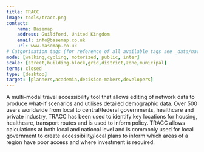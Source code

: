 ```yaml
---
title: TRACC  
image: tools/tracc.png
contact:
    name: Basemap
    address: Guildford, United Kingdom
    email: info@basemap.co.uk  
    url: www.basemap.co.uk  
# Catgorisation tags (for reference of all available tags see _data/navigation_tools.yml file):
mode: [walking,cycling, motorized, public, inter]
scale: [street,building-block,grid,district,zone,municipal]
terms: closed
type: [desktop]
target: [planners,academia,decision-makers,developers]
---
```


A multi-modal travel accessibility tool that allows editing of network data to produce what-if scenarios and utilises detailed demographic data. Over 500 users worldwide from local to central/federal governments, healthcare and private industry, TRACC has been used to identify key locations for housing, healthcare, transport routes and is used to inform policy. TRACC allows calculations at both local and national level and is commonly used for local government to create accessibility/local plans to inform which areas of a region have poor access and where investment is required. 